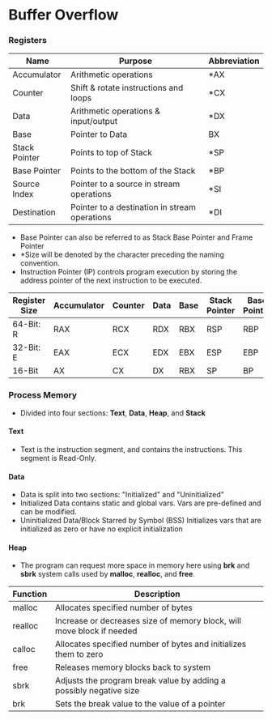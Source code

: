 # Buffer Overflow


### Registers
| Name          | Purpose                                        | Abbreviation |
|---------------|------------------------------------------------|--------------|
| Accumulator   | Arithmetic operations                          | *AX          |
| Counter       | Shift & rotate instructions and loops          | *CX          |
| Data          | Arithmetic operations & input/output           | *DX          |
| Base          | Pointer to Data                                |  BX          |
| Stack Pointer | Points to top of Stack                         | *SP          |
| Base Pointer  | Points to the bottom of the Stack              | *BP          |
| Source Index  | Pointer to a source in stream operations       | *SI          |
| Destination   | Pointer to a destination in stream operations  | *DI          |

- Base Pointer can also be referred to as Stack Base Pointer and Frame Pointer
- *Size will be denoted by the character preceding the naming convention.
- Instruction Pointer (IP) controls program execution by storing the address pointer of the next instruction to be executed.

| Register Size | Accumulator |  Counter | Data | Base | Stack Pointer | Base Pointer | Source | Destination |
|---------------|-------------|----------|------|------|---------------|--------------|--------|-------------|
| 64-Bit: R     |     RAX     |    RCX   |  RDX |  RBX |      RSP      |     RBP      |   RSI  |     RDI     |
| 32-Bit: E     |     EAX     |    ECX   |  EDX |  EBX |      ESP      |     EBP      |   ESI  |     EDI     |
| 16-Bit        |     AX      |     CX   |   DX |  RBX |       SP      |      BP      |    SI  |      DI     |

### Process Memory
- Divided into four sections: **Text**, **Data**, **Heap**, and **Stack**

#### Text
- Text is the instruction segment, and contains the instructions. This segment is Read-Only.

#### Data
- Data is split into two sections: "Initialized" and "Uninitialized"
- Initialized Data contains static and global vars. Vars are pre-defined and can be modified.
- Uninitialized Data/Block Starred by Symbol (BSS) Initializes vars that are initialized as zero or have no explicit initialization

#### Heap
- The program can request more space in memory here using **brk** and **sbrk** system calls used by **malloc**, **realloc**, and **free**.

| Function | Description                                                           |
|----------|-----------------------------------------------------------------------|
| malloc   | Allocates specified number of bytes                                   |
| realloc  | Increase or decreases size of memory block, will move block if needed |
| calloc   | Allocates specified number of bytes and initializes them to zero      |
| free     | Releases memory blocks back to system                                 |
| sbrk     | Adjusts the program break value by adding a possibly negative size    |
| brk      | Sets the break value to the value of a pointer                        |
